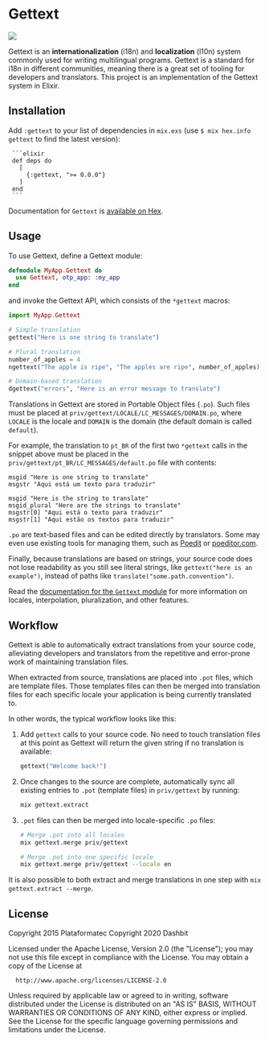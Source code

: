 # Gettext

![](https://github.com/elixir-gettext/gettext/workflows/CI/badge.svg)

Gettext is an **internationalization** (i18n) and **localization** (l10n) system commonly used for writing multilingual programs. Gettext is a standard for i18n in different communities, meaning there is a great set of tooling for developers and translators. This project is an implementation of the Gettext system in Elixir.

## Installation

Add `:gettext` to your list of dependencies in `mix.exs` (use `$ mix hex.info gettext` to find the latest version):

     ```elixir
     def deps do
       [
         {:gettext, ">= 0.0.0"}
       ]
     end
     ```

Documentation for `Gettext` is [available on Hex][docs-gettext].

## Usage

To use Gettext, define a Gettext module:

```elixir
defmodule MyApp.Gettext do
  use Gettext, otp_app: :my_app
end
```

and invoke the Gettext API, which consists of the `*gettext` macros:

```elixir
import MyApp.Gettext

# Simple translation
gettext("Here is one string to translate")

# Plural translation
number_of_apples = 4
ngettext("The apple is ripe", "The apples are ripe", number_of_apples)

# Domain-based translation
dgettext("errors", "Here is an error message to translate")
```

Translations in Gettext are stored in Portable Object files (`.po`). Such files must be placed at `priv/gettext/LOCALE/LC_MESSAGES/DOMAIN.po`, where `LOCALE` is the locale and `DOMAIN` is the domain (the default domain is called `default`).

For example, the translation to `pt_BR` of the first two `*gettext` calls in the snippet above must be placed in the `priv/gettext/pt_BR/LC_MESSAGES/default.po` file with contents:

```pot
msgid "Here is one string to translate"
msgstr "Aqui está um texto para traduzir"

msgid "Here is the string to translate"
msgid_plural "Here are the strings to translate"
msgstr[0] "Aqui está o texto para traduzir"
msgstr[1] "Aqui estão os textos para traduzir"
```

`.po` are text-based files and can be edited directly by translators. Some may even use existing tools for managing them, such as [Poedit][poedit] or [poeditor.com][poeditor.com].

Finally, because translations are based on strings, your source code does not lose readability as you still see literal strings, like `gettext("here is an example")`, instead of paths like `translate("some.path.convention")`.

Read the [documentation for the `Gettext` module][docs-gettext-module] for more information on locales, interpolation, pluralization, and other features.

## Workflow

Gettext is able to automatically extract translations from your source code, alleviating developers and translators from the repetitive and error-prone work of maintaining translation files.

When extracted from source, translations are placed into `.pot` files, which are template files. Those templates files can then be merged into translation files for each specific locale your application is being currently translated to.

In other words, the typical workflow looks like this:

  1. Add `gettext` calls to your source code. No need to touch translation files
     at this point as Gettext will return the given string if no translation is
     available:

     ```elixir
     gettext("Welcome back!")
     ```

  2. Once changes to the source are complete, automatically sync all existing entries to `.pot` (template files) in `priv/gettext` by running:

     ```bash
     mix gettext.extract
     ```

  3. `.pot` files can then be merged into locale-specific `.po` files:

     ```bash
     # Merge .pot into all locales
     mix gettext.merge priv/gettext

     # Merge .pot into one specific locale
     mix gettext.merge priv/gettext --locale en
     ```

It is also possible to both extract and merge translations in one step with `mix gettext.extract --merge`.

## License

Copyright 2015 Plataformatec
Copyright 2020 Dashbit

  Licensed under the Apache License, Version 2.0 (the "License");
  you may not use this file except in compliance with the License.
  You may obtain a copy of the License at

      http://www.apache.org/licenses/LICENSE-2.0

  Unless required by applicable law or agreed to in writing, software
  distributed under the License is distributed on an "AS IS" BASIS,
  WITHOUT WARRANTIES OR CONDITIONS OF ANY KIND, either express or implied.
  See the License for the specific language governing permissions and
  limitations under the License.

[docs-gettext]: http://hexdocs.pm/gettext
[docs-gettext-module]: http://hexdocs.pm/gettext/Gettext.html
[poedit]: http://poedit.net/
[poeditor.com]: https://poeditor.com
